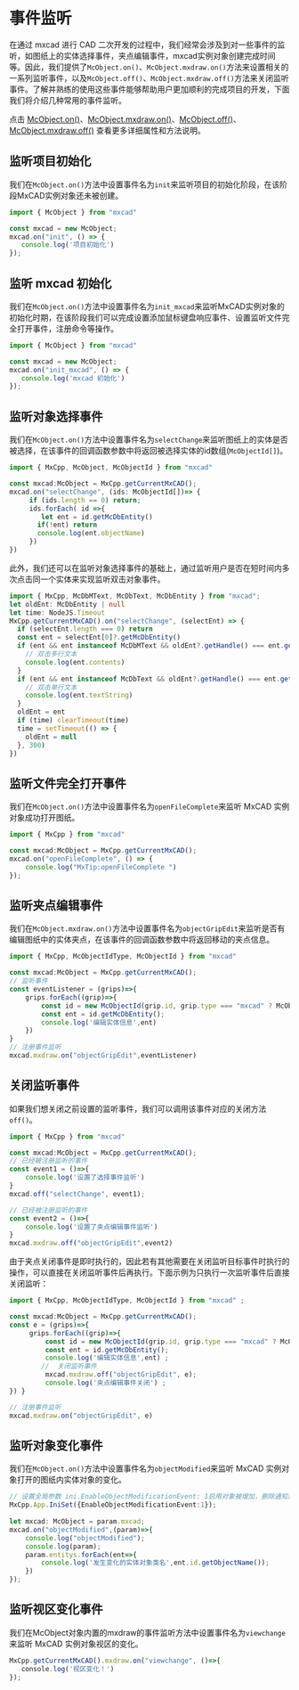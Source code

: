 # 事件监听

在通过 mxcad 进行 CAD 二次开发的过程中，我们经常会涉及到对一些事件的监听，如图纸上的实体选择事件，夹点编辑事件，mxcad实例对象创建完成时间等。因此，我们提供了`McObject.on()`、`McObject.mxdraw.on()`方法来设置相关的一系列监听事件，以及`McObject.off()`、`McObject.mxdraw.off()`方法来关闭监听事件。了解并熟练的使用这些事件能够帮助用户更加顺利的完成项目的开发，下面我们将介绍几种常用的事件监听。

点击 [McObject.on()](../../api/classes/2d.McObject.md#on)、[McObject.mxdraw.on()](https://mxcad.github.io/mxdraw_api_docs/classes/MxDrawObject.html#on)、[McObject.off()](../../api/classes/2d.McObject.md#off)、[McObject.mxdraw.off()](https://mxcad.github.io/mxdraw_api_docs/classes/MxDrawObject.html#off) 查看更多详细属性和方法说明。

## 监听项目初始化

我们在`McObject.on()`方法中设置事件名为`init`来监听项目的初始化阶段，在该阶段MxCAD实例对象还未被创建。

```ts
import { McObject } from "mxcad"

const mxcad = new McObject;
mxcad.on("init", () => {
   console.log('项目初始化')
});
```

## 监听 mxcad 初始化

我们在`McObject.on()`方法中设置事件名为`init_mxcad`来监听MxCAD实例对象的初始化时期，在该阶段我们可以完成设置添加鼠标键盘响应事件、设置监听文件完全打开事件，注册命令等操作。

```ts
import { McObject } from "mxcad"

const mxcad = new McObject;
mxcad.on("init_mxcad", () => {
   console.log('mxcad 初始化')
});
```
## 监听对象选择事件

我们在`McObject.on()`方法中设置事件名为`selectChange`来监听图纸上的实体是否被选择，在该事件的回调函数参数中将返回被选择实体的id数组(`McObjectId[]`)。

```ts
import { MxCpp, McObject, McObjectId } from "mxcad"

const mxcad:McObject = MxCpp.getCurrentMxCAD();
mxcad.on("selectChange", (ids: McObjectId[])=> {
     if (ids.length == 0) return;
     ids.forEach( id =>{
        let ent = id.getMcDbEntity()
       if(!ent) return
       console.log(ent.objectName)
     })
})
```

此外，我们还可以在监听对象选择事件的基础上，通过监听用户是否在短时间内多次点击同一个实体来实现监听双击对象事件。

```ts
import { MxCpp, McDbMText, McDbText, McDbEntity } from "mxcad";
let oldEnt: McDbEntity | null
let time: NodeJS.Timeout
MxCpp.getCurrentMxCAD().on("selectChange", (selectEnt) => {
  if (selectEnt.length === 0) return
  const ent = selectEnt[0]?.getMcDbEntity()
  if (ent && ent instanceof McDbMText && oldEnt?.getHandle() === ent.getHandle()) {
    // 双击多行文本
    console.log(ent.contents)
  }
  if (ent && ent instanceof McDbText && oldEnt?.getHandle() === ent.getHandle()) {
    // 双击单行文本
    console.log(ent.textString)
  }
  oldEnt = ent
  if (time) clearTimeout(time)
  time = setTimeout(() => {
    oldEnt = null
  }, 300)
})
```

## 监听文件完全打开事件

我们在`McObject.on()`方法中设置事件名为`openFileComplete`来监听 MxCAD 实例对象成功打开图纸。

```ts
import { MxCpp } from "mxcad"

const mxcad:McObject = MxCpp.getCurrentMxCAD();
mxcad.on("openFileComplete", () => {
    console.log("MxTip:openFileComplete ")
});
```

## 监听夹点编辑事件

我们在`McObject.mxdraw.on()`方法中设置事件名为`objectGripEdit`来监听是否有编辑图纸中的实体夹点，在该事件的回调函数参数中将返回移动的夹点信息。

```ts
import { MxCpp, McObjectIdType, McObjectId } from "mxcad"

const mxcad:McObject = MxCpp.getCurrentMxCAD();
// 监听事件
const eventListener = (grips)=>{
    grips.forEach((grip)=>{
        const id = new McObjectId(grip.id, grip.type === "mxcad" ? McObjectIdType.kMxCAD: McObjectIdType.kMxDraw);
        const ent = id.getMcDbEntity();
        console.log('编辑实体信息',ent)
    })
}
// 注册事件监听
mxcad.mxdraw.on("objectGripEdit",eventListener)
```

## 关闭监听事件

如果我们想关闭之前设置的监听事件，我们可以调用该事件对应的关闭方法`off()`。

```ts
import { MxCpp } from "mxcad"

const mxcad:McObject = MxCpp.getCurrentMxCAD();
// 已经被注册监听的事件
const event1 = ()=>{
    console.log('设置了选择事件监听')
}
mxcad.off("selectChange", event1);

// 已经被注册监听的事件
const event2 = ()=>{
    console.log('设置了夹点编辑事件监听')
}
mxcad.mxdraw.off("objectGripEdit",event2)
```

由于夹点关闭事件是即时执行的，因此若有其他需要在关闭监听目标事件时执行的操作，可以直接在关闭监听事件后再执行。下面示例为只执行一次监听事件后直接关闭监听：

```ts
import { MxCpp, McObjectIdType, McObjectId } from "mxcad" ;

const mxcad:McObject = MxCpp.getCurrentMxCAD();
const e = (grips)=>{
     grips.forEach((grip)=>{
         const id = new McObjectId(grip.id, grip.type === "mxcad" ? McObjectIdType.kMxCAD: McObjectIdType.kMxDraw); 
         const ent = id.getMcDbEntity(); 
         console.log('编辑实体信息',ent) ;
        //  关闭监听事件
         mxcad.mxdraw.off("objectGripEdit", e);
         console.log('夹点编辑事件关闭') ;
}) }

// 注册事件监听
mxcad.mxdraw.on("objectGripEdit", e)
```

## 监听对象变化事件

我们在`McObject.on()`方法中设置事件名为`objectModified`来监听 MxCAD 实例对象打开的图纸内实体对象的变化。

```ts
// 设置全局参数 ini.EnableObjectModificationEvent: 1启用对象被增加，删除通知道事件，2：启用对象被修改知道事件，默认值为0
MxCpp.App.IniSet({EnableObjectModificationEvent:1});
    
let mxcad: McObject = param.mxcad;
mxcad.on("objectModified",(param)=>{
    console.log("objectModified");
    console.log(param);
    param.entitys.forEach(ent=>{
        console.log('发生变化的实体对象类名',ent.id.getObjectName());
    })
});
```

## 监听视区变化事件

我们在McObject对象内置的mxdraw的事件监听方法中设置事件名为`viewchange`来监听 MxCAD 实例对象视区的变化。

```ts
MxCpp.getCurrentMxCAD().mxdraw.on("viewchange", ()=>{
   console.log('视区变化！')
});
```